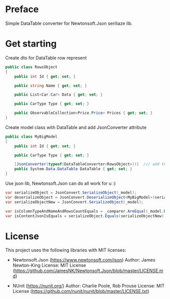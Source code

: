 # Preface

Simple DataTable converter for Newtonsoft.Json seriliaze lib.

# Get starting

Create dto for DataTable row represent

```c#
public class RowsObject
{
    public int Id { get; set; }

    public string Name { get; set; }

    public List<Car.Car> Data { get; set; }

    public CarType Type { get; set; }

    public ObservableCollection<Price.Price> Prices { get; set; }
}
```

Create model class with DataTable and add JsonConverter attribute

```c#
public class MyBigModel
{
    public int Id { get; set; }

    public CarType Type { get; set; }

    [JsonConverter(typeof(DataTableConverter<RowsObject>))]  /// add this with Row dto class type
    public System.Data.DataTable DataTable { get; set; }
}
```

Use json lib, Newtonsoft.Json can do all work for u :)

```c#
var serializeObject = JsonConvert.SerializeObject(_model);
var deserializeObject = JsonConvert.DeserializeObject<MyBigModel>(serializeObject);
var serializeObjectNew = JsonConvert.SerializeObject(_model);

var isColumnTypeAndNameAndRowsCountEquals = _comparer.AreEqual(_model.DataTable, deserializeObject.DataTable);
var isContentJsonIsEquals = serializeObject.Equals(serializeObjectNew);
```

# License

This project uses the following libraries with MIT licenses:

-   Newtonsoft.Json (https://www.newtonsoft.com/json)
    Author: James Newton-King
    License: MIT License (https://github.com/JamesNK/Newtonsoft.Json/blob/master/LICENSE.md)

-   NUnit (https://nunit.org/)
    Author: Charlie Poole, Rob Prouse
    License: MIT License (https://github.com/nunit/nunit/blob/master/LICENSE.txt)
